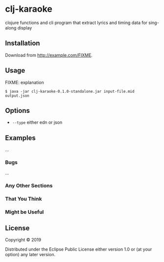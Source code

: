 # clj-karaoke

clojure functions and cli program that extract lyrics and timing data for sing-along display 
## Installation

Download from http://example.com/FIXME.

## Usage

FIXME: explanation

    $ java -jar clj-karaoke-0.1.0-standalone.jar input-file.mid output.json

## Options

- `--type` either edn or json 

## Examples

...

### Bugs

...

### Any Other Sections
### That You Think
### Might be Useful

## License

Copyright © 2019 

Distributed under the Eclipse Public License either version 1.0 or (at
your option) any later version.
